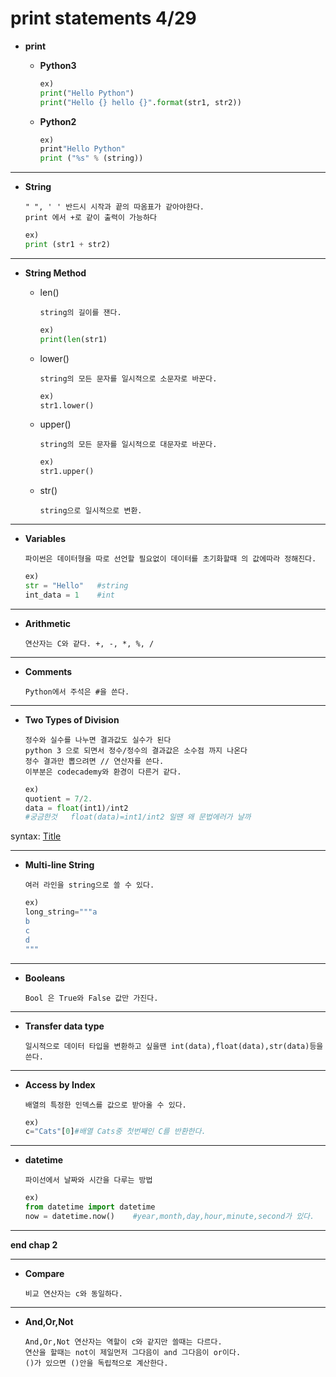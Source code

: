print statements 4/29
=====================
* **print**

	*	**Python3**

			
		```python
		ex)
		print("Hello Python")
		print("Hello {} hello {}".format(str1, str2))
		```


	*	**Python2**


		```python
		ex)
		print"Hello Python"
		print ("%s" % (string))
		```
***
*	**String**

		" ", ' ' 반드시 시작과 끝의 따옴표가 같아야한다.
		print 에서 +로 같이 출력이 가능하다 

	```python		
	ex) 
	print (str1 + str2)
	```
***
*	**String Method**

	*	len()

			string의 길이를 잰다.


		```python
		ex)	
		print(len(str1)
		```

	*	lower()

			string의 모든 문자를 일시적으로 소문자로 바꾼다. 

		```python			
		ex)	
		str1.lower()
		```
	
	*	upper()

			string의 모든 문자를 일시적으로 대문자로 바꾼다.
		```python
		ex)
		str1.upper()
		```

	*	str()

			string으로 일시적으로 변환.

***
*	**Variables**

		파이썬은 데이터형을 따로 선언할 필요없이 데이터를 초기화할때 의 값에따라 정해진다. 

	```python
	ex)	
	str = "Hello"	#string
	int_data = 1	#int
	```
***
*	**Arithmetic**

		연산자는 C와 같다. +, -, *, %, /

***
*	**Comments**

		Python에서 주석은 #을 쓴다.

***
*	**Two Types of Division**

		정수와 실수를 나누면 결과값도 실수가 된다
		python 3 으로 되면서 정수/정수의 결과값은 소수점 까지 나온다
		정수 결과만 뽑으려면 // 연산자를 쓴다.
		이부분은 codecademy와 환경이 다른거 같다.

	```python
	ex)
	quotient = 7/2.
	data = float(int1)/int2
	#궁금한것	float(data)=int1/int2 일땐 왜 문법에러가 날까
	```
syntax: [Title](link)
***
*	**Multi-line String**

		여러 라인을 string으로 쓸 수 있다.
	```python
	ex)	
	long_string="""a
	b
	c
	d
	"""
	```
***
*	**Booleans**

		Bool 은 True와 False 값만 가진다.
***
*	**Transfer data type**

		일시적으로 데이터 타입을 변환하고 싶을땐 int(data),float(data),str(data)등을 쓴다.
***
*	**Access by Index**

		배열의 특정한 인덱스를 값으로 받아올 수 있다.

	```python		
	ex)	
	c="Cats"[0]#배열 Cats중 첫번째인 C를 반환한다.
	```
***
*	**datetime**

		파이선에서 날짜와 시간을 다루는 방법 
	```python
	ex)
	from datetime import datetime
	now = datetime.now()	#year,month,day,hour,minute,second가 있다.
	```

***
**end chap 2**
***

*	**Compare**

		비교 연산자는 c와 동일하다.
***
*	**And,Or,Not**

		And,Or,Not 연산자는 역할이 c와 같지만 쓸때는 다르다.
		연산을 할때는 not이 제일먼저 그다음이 and 그다음이 or이다.
		()가 있으면 ()안을 독립적으로 계산한다.

